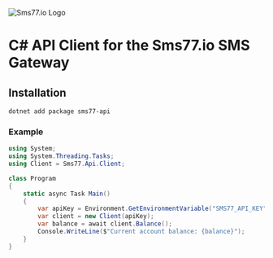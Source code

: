 ![Sms77.io Logo](https://www.sms77.io/wp-content/uploads/2019/07/sms77-Logo-400x79.png "sms77")

# C# API Client for the Sms77.io SMS Gateway

## Installation

```
dotnet add package sms77-api
```

### Example

```c#
using System;
using System.Threading.Tasks;
using Client = Sms77.Api.Client;

class Program
{
    static async Task Main()
    {
        var apiKey = Environment.GetEnvironmentVariable("SMS77_API_KEY");
        var client = new Client(apiKey);
        var balance = await client.Balance();
        Console.WriteLine($"Current account balance: {balance}");
    }
}
```